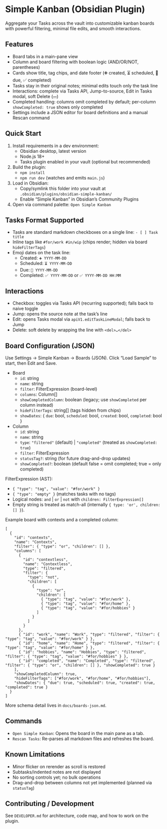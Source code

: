 # Simple Kanban (Obsidian Plugin)

Aggregate your Tasks across the vault into customizable kanban boards with powerful filtering, minimal file edits, and smooth interactions.

## Features

- Board tabs in a main-pane view
- Column and board filtering with boolean logic (AND/OR/NOT, parentheses)
- Cards show title, tag chips, and date footer (➕ created, ⏳ scheduled, 📅 due, ✅ completed)
- Tasks stay in their original notes; minimal edits touch only the task line
- Interactions: complete via Tasks API, Jump-to-source, Edit in Tasks modal, soft Delete (<del>…</del>)
- Completed handling: columns omit completed by default; per-column `showCompleted: true` shows only completed
- Settings include a JSON editor for board definitions and a manual Rescan command

## Quick Start

1. Install requirements in a dev environment:
   - Obsidian desktop, latest version
   - Node.js 18+
   - Tasks plugin enabled in your vault (optional but recommended)
2. Build the plugin:
   - `npm install`
   - `npm run dev` (watches and emits `main.js`)
3. Load in Obsidian:
   - Copy/symlink this folder into your vault at `.obsidian/plugins/obsidian-simple-kanban/`
   - Enable “Simple Kanban” in Obsidian’s Community Plugins
4. Open via command palette: `Open Simple Kanban`

## Tasks Format Supported

- Tasks are standard markdown checkboxes on a single line: `- [ ] Task title`
- Inline tags like `#for/work #in/wip` (chips render; hidden via board `hideFilterTags`)
- Emoji dates on the task line:
  - Created: `➕ YYYY-MM-DD`
  - Scheduled: `⏳ YYYY-MM-DD`
  - Due: `📅 YYYY-MM-DD`
  - Completed: `✅ YYYY-MM-DD` or `✅ YYYY-MM-DD HH:MM`

## Interactions

- Checkbox: toggles via Tasks API (recurring supported); falls back to naive toggle
- Jump: opens the source note at the task’s line
- Edit: opens Tasks modal via `apiV1.editTaskLineModal`; falls back to Jump
- Delete: soft delete by wrapping the line with `<del>…</del>`

## Board Configuration (JSON)

Use Settings → Simple Kanban → Boards (JSON). Click “Load Sample” to start, then Edit and Save.

- Board
  - `id`: string
  - `name`: string
  - `filter`: FilterExpression (board-level)
  - `columns`: Column[]
  - `showCompletedColumn`: boolean (legacy; use `showCompleted` per column instead)
  - `hideFilterTags`: string[] (tags hidden from chips)
  - `showDates`: { `due`: bool, `scheduled`: bool, `created`: bool, `completed`: bool }
- Column
  - `id`: string
  - `name`: string
  - `type`: `"filtered"` (default) | `"completed"` (treated as `showCompleted: true`)
  - `filter`: FilterExpression
  - `statusTag?`: string (for future drag-and-drop updates)
  - `showCompleted?`: boolean (default false = omit completed; true = only completed)

FilterExpression (AST):
- `{ "type": "tag", "value": "#for/work" }`
- `{ "type": "empty" }` (matches tasks with no tags)
- Logical nodes: `and` | `or` | `not` with `children: FilterExpression[]`
- Empty string is treated as match-all (internally `{ type: 'or', children: [] }`).

Example board with contexts and a completed column:

```
[
  {
    "id": "contexts",
    "name": "Contexts",
    "filter": { "type": "or", "children": [] },
    "columns": [
      {
        "id": "contextless",
        "name": "Contextless",
        "type": "filtered",
        "filter": {
          "type": "not",
          "children": [
            {
              "type": "or",
              "children": [
                { "type": "tag", "value": "#for/work" },
                { "type": "tag", "value": "#for/home" },
                { "type": "tag", "value": "#for/hobbies" }
              ]
            }
          ]
        }
      },
      { "id": "work", "name": "Work", "type": "filtered", "filter": { "type": "tag", "value": "#for/work" } },
      { "id": "home", "name": "Home", "type": "filtered", "filter": { "type": "tag", "value": "#for/home" } },
      { "id": "hobbies", "name": "Hobbies", "type": "filtered", "filter": { "type": "tag", "value": "#for/hobbies" } },
      { "id": "completed", "name": "Completed", "type": "filtered", "filter": { "type": "or", "children": [] }, "showCompleted": true }
    ],
    "showCompletedColumn": true,
    "hideFilterTags": ["#for/work", "#for/home", "#for/hobbies"],
    "showDates": { "due": true, "scheduled": true, "created": true, "completed": true }
  }
]
```

More schema detail lives in `docs/boards-json.md`.

## Commands

- `Open Simple Kanban`: Opens the board in the main pane as a tab.
- `Rescan Tasks`: Re-parses all markdown files and refreshes the board.

## Known Limitations

- Minor flicker on rerender as scroll is restored
- Subtasks/indented notes are not displayed
- No sorting controls yet; no bulk operations
- Drag-and-drop between columns not yet implemented (planned via `statusTag`)

## Contributing / Development

See `DEVELOPER.md` for architecture, code map, and how to work on the plugin.


